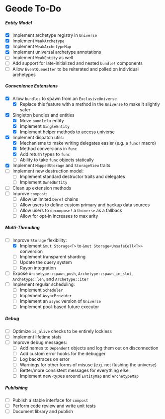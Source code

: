 # Geode To-Do

##### Entity Model

- [x] Implement archetype registry in `Universe`
- [x] Implement `WeakArchetype`
- [x] Implement `WeakArchetypeMap`
- [x] Implement universal archetype annotations
- [ ] Implement `WeakEntity` as well
- [ ] Add support for late-initialized and nested `bundle!` components
- [ ] Allow `EventQueueIter` to be reiterated and polled on individual archetypes

##### Convenience Extensions

- [x] Allow `bundles` to spawn from an `ExclusiveUniverse`
  - [x] Replace this feature with a method in the `Universe` to make it slightly safer
- [x] Singleton bundles and entities
  - [x] Move `bundle` to entity
  - [x] Implement `SingleEntity`
  - [x] Implement helper methods to access universe
- [x] Implement dispatch utils:
  - [x] Mechanisms to make writing delegates easier (e.g. a `func!` macro)
  - [x] Method conversions in `func`
  - [x] Add return types to `func`
  - [ ] Ability to take `func` objects statically
- [x] Implement `MappedStorage` and `StorageView` traits
- [ ] Implement new destruction model:
  - [ ] Implement standard destructor traits and delegates
  - [ ] Implement `OwnedEntity`
- [ ] Clean up extension methods
- [ ] Improve `compost`:
  - [ ] Allow unlimited `Deref` chains
  - [ ] Allow users to define custom primary and backup data sources
  - [ ] Allow users to `decompose!` a `Universe` as a fallback
  - [ ] Allow for opt-in increases to max arity

##### Multi-Threading

- [ ] Improve `Storage` flexibility:
  - [x] Implement `&mut Storage<T>` to `&mut Storage<UnsafeCell<T>>` conversion
  - [ ] Implement transparent sharding
  - [ ] Update the query system
  - [ ] Rayon integration
- [ ] Expose `Archetype::spawn_push`, `Archetype::spawn_in_slot`, `Archetype::len`, and `Archetype::iter`
- [ ] Implement regular scheduling:
  - [ ] Implement `Scheduler`
  - [ ] Implement `AsyncProvider`
  - [ ] Implement an `async` version of `Universe`
  - [ ] Implement pool-based future executor

##### Debug

- [ ] Optimize `is_alive` checks to be entirely lockless
- [ ] Implement lifetime stats
- [ ] Improve debug messages:
  - [ ] Add names to `Dependent` objects and log them out on disconnection
  - [ ] Add custom error hooks for the debugger
  - [ ] Log backtraces on error
  - [ ] Warnings for other forms of misuse (e.g. not flushing the universe)
  - [ ] Better/more consistent messages for everything else
  - [ ] Implement new-types around `EntityMap` and `ArchetypeMap`

##### Publishing

- [ ] Publish a stable interface for `compost`
- [ ] Perform code review and write unit tests
- [ ] Document library and publish
